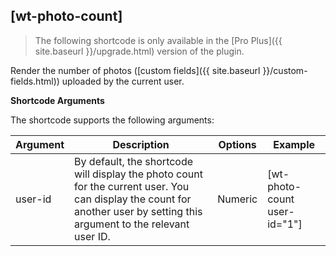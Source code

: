 ## [wt-photo-count]

> The following shortcode is only available in the [Pro Plus]({{ site.baseurl }}/upgrade.html) version of the plugin.

Render the number of photos ([custom fields]({{ site.baseurl }}/custom-fields.html)) uploaded by the current user.

**Shortcode Arguments**
 
The shortcode supports the following arguments:
 
| Argument | Description | Options | Example |
|--|--|--|--|
|user-id|By default, the shortcode will display the photo count for the current user. You can display the count for another user by setting this argument to the relevant user ID.|Numeric| [wt-photo-count user-id="1"]
